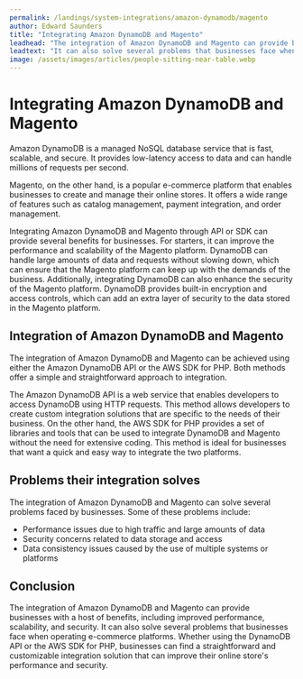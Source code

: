 ```yaml
---
permalink: /landings/system-integrations/amazon-dynamodb/magento
author: Edward Saunders
title: "Integrating Amazon DynamoDB and Magento"
leadhead: "The integration of Amazon DynamoDB and Magento can provide businesses with a host of benefits, including improved performance, scalability, and security"
leadtext: "It can also solve several problems that businesses face when operating e-commerce platforms. Whether using the DynamoDB API or the AWS SDK for PHP, businesses can find a straightforward and customizable integration solution that can improve their online store's performance and security."
image: /assets/images/articles/people-sitting-near-table.webp
---
```

<div class="arttext">      <h1>Integrating Amazon DynamoDB and Magento</h1>
      <p>Amazon DynamoDB is a managed NoSQL database service that is fast, scalable, and secure. It provides low-latency access to data and can handle millions of requests per second.</p>
      <p>Magento, on the other hand, is a popular e-commerce platform that enables businesses to create and manage their online stores. It offers a wide range of features such as catalog management, payment integration, and order management.</p>
      <p>Integrating Amazon DynamoDB and Magento through API or SDK can provide several benefits for businesses. For starters, it can improve the performance and scalability of the Magento platform. DynamoDB can handle large amounts of data and requests without slowing down, which can ensure that the Magento platform can keep up with the demands of the business. Additionally, integrating DynamoDB can also enhance the security of the Magento platform. DynamoDB provides built-in encryption and access controls, which can add an extra layer of security to the data stored in the Magento platform.</p>
      <h2>Integration of Amazon DynamoDB and Magento</h2>
      <p>The integration of Amazon DynamoDB and Magento can be achieved using either the Amazon DynamoDB API or the AWS SDK for PHP. Both methods offer a simple and straightforward approach to integration.</p>
      <p>The Amazon DynamoDB API is a web service that enables developers to access DynamoDB using HTTP requests. This method allows developers to create custom integration solutions that are specific to the needs of their business. On the other hand, the AWS SDK for PHP provides a set of libraries and tools that can be used to integrate DynamoDB and Magento without the need for extensive coding. This method is ideal for businesses that want a quick and easy way to integrate the two platforms.</p>
      <h2>Problems their integration solves</h2>
      <p>The integration of Amazon DynamoDB and Magento can solve several problems faced by businesses. Some of these problems include:</p>
      <ul>
         <li>Performance issues due to high traffic and large amounts of data</li>
         <li>Security concerns related to data storage and access</li>
         <li>Data consistency issues caused by the use of multiple systems or platforms</li>
      </ul>
      <h2>Conclusion</h2>
      <p>The integration of Amazon DynamoDB and Magento can provide businesses with a host of benefits, including improved performance, scalability, and security. It can also solve several problems that businesses face when operating e-commerce platforms. Whether using the DynamoDB API or the AWS SDK for PHP, businesses can find a straightforward and customizable integration solution that can improve their online store's performance and security.</p>
</div>